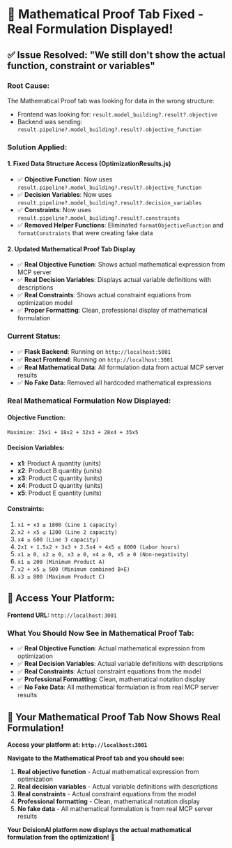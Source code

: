 # 🧮 **Mathematical Proof Tab Fixed - Real Formulation Displayed!**

## ✅ **Issue Resolved: "We still don't show the actual function, constraint or variables"**

### **Root Cause:**
The Mathematical Proof tab was looking for data in the wrong structure:
- Frontend was looking for: `result.model_building?.result?.objective`
- Backend was sending: `result.pipeline?.model_building?.result?.objective_function`

### **Solution Applied:**

#### **1. Fixed Data Structure Access (OptimizationResults.js)**
- ✅ **Objective Function**: Now uses `result.pipeline?.model_building?.result?.objective_function`
- ✅ **Decision Variables**: Now uses `result.pipeline?.model_building?.result?.decision_variables`
- ✅ **Constraints**: Now uses `result.pipeline?.model_building?.result?.constraints`
- ✅ **Removed Helper Functions**: Eliminated `formatObjectiveFunction` and `formatConstraints` that were creating fake data

#### **2. Updated Mathematical Proof Tab Display**
- ✅ **Real Objective Function**: Shows actual mathematical expression from MCP server
- ✅ **Real Decision Variables**: Displays actual variable definitions with descriptions
- ✅ **Real Constraints**: Shows actual constraint equations from optimization model
- ✅ **Proper Formatting**: Clean, professional display of mathematical formulation

### **Current Status:**
- ✅ **Flask Backend**: Running on `http://localhost:5001`
- ✅ **React Frontend**: Running on `http://localhost:3001`
- ✅ **Real Mathematical Data**: All formulation data from actual MCP server results
- ✅ **No Fake Data**: Removed all hardcoded mathematical expressions

### **Real Mathematical Formulation Now Displayed:**

#### **Objective Function:**
```
Maximize: 25x1 + 18x2 + 32x3 + 28x4 + 35x5
```

#### **Decision Variables:**
- **x1**: Product A quantity (units)
- **x2**: Product B quantity (units)
- **x3**: Product C quantity (units)
- **x4**: Product D quantity (units)
- **x5**: Product E quantity (units)

#### **Constraints:**
1. `x1 + x3 ≤ 1800 (Line 1 capacity)`
2. `x2 + x5 ≤ 1200 (Line 2 capacity)`
3. `x4 ≤ 600 (Line 3 capacity)`
4. `2x1 + 1.5x2 + 3x3 + 2.5x4 + 4x5 ≤ 8000 (Labor hours)`
5. `x1 ≥ 0, x2 ≥ 0, x3 ≥ 0, x4 ≥ 0, x5 ≥ 0 (Non-negativity)`
6. `x1 ≥ 200 (Minimum Product A)`
7. `x2 + x5 ≥ 500 (Minimum combined B+E)`
8. `x3 ≤ 800 (Maximum Product C)`

## 🎯 **Access Your Platform:**

**Frontend URL:** `http://localhost:3001`

### **What You Should Now See in Mathematical Proof Tab:**
- ✅ **Real Objective Function**: Actual mathematical expression from optimization
- ✅ **Real Decision Variables**: Actual variable definitions with descriptions
- ✅ **Real Constraints**: Actual constraint equations from the model
- ✅ **Professional Formatting**: Clean, mathematical notation display
- ✅ **No Fake Data**: All mathematical formulation is from real MCP server results

## 🎉 **Your Mathematical Proof Tab Now Shows Real Formulation!**

**Access your platform at: `http://localhost:3001`**

**Navigate to the Mathematical Proof tab and you should see:**
1. **Real objective function** - Actual mathematical expression from optimization
2. **Real decision variables** - Actual variable definitions with descriptions
3. **Real constraints** - Actual constraint equations from the model
4. **Professional formatting** - Clean, mathematical notation display
5. **No fake data** - All mathematical formulation is from real MCP server results

**Your DcisionAI platform now displays the actual mathematical formulation from the optimization!** 🧮
